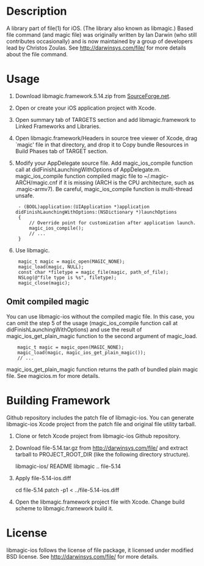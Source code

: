 Description
===========

A library part of file(1) for iOS.  (The library also known as libmagic.)
Based file command (and magic file) was originally written by Ian Darwin (who still contributes occasionally) and is now maintained by a group of developers lead by Christos Zoulas. See http://darwinsys.com/file/ for more details about the file command.


Usage
=====

1. Download libmagic.framework.5.14.zip from [SourceForge.net](https://sourceforge.net/projects/libmagic-ios/files/).

2. Open or create your iOS application project with Xcode.

3.  Open summary tab of TARGETS section and add libmagic.framework to Linked Frameworks and Libraries.

4. Open libmagic.framework/Headers in source tree viewer of Xcode, drag `magic' file in that directory, and drop it to Copy bundle Resources in Build Phases tab of TARGET section.

5. Modify your AppDelegate source file. Add magic_ios_compile function call at didFinishLaunchingWithOptions of AppDelegate.m.
magic_ios_compile function compiled magic file to ~/.magic-ARCH/magic.cnf if it is missing (ARCH is the CPU architecture, such as .magic-armv7).
Be careful, magic_ios_compile function is multi-thread unsafe.

		- (BOOL)application:(UIApplication *)application didFinishLaunchingWithOptions:(NSDictionary *)launchOptions
		{
		    // Override point for customization after application launch.
		    magic_ios_compile();
		    // ...
		}

6. Use libmagic.

		magic_t magic = magic_open(MAGIC_NONE);
		magic_load(magic, NULL);
		const char *filetype = magic_file(magic, path_of_file);
		NSLog(@"file type is %s", filetype);
		magic_close(magic);

Omit compiled magic
-------------------

You can use libmagic-ios without the compiled magic file.
In this case, you can omit the step 5 of the usage (magic_ios_compile function call at didFinishLaunchingWithOptions) and use the result of magic_ios_get_plain_magic function to the second argument of magic_load.

		magic_t magic = magic_open(MAGIC_NONE);
		magic_load(magic, magic_ios_get_plain_magic());
		// ...

magic_ios_get_plain_magic function returns the path of bundled plain magic file. See magicios.m for more details.


Building Framework
==================

Github repository includes the patch file of libmagic-ios.
You can generate libmagic-ios Xcode project from the patch file and original file utility tarball.

1. Clone or fetch Xcode project from libmagic-ios Github repository.

2. Download file-5.14.tar.gz from http://darwinsys.com/file/ and extract tarball to PROJECT_ROOT_DIR (like the following directory structure).

	libmagic-ios/
	    README
	    libmagic
	    ..
	    file-5.14

3. Apply file-5.14-ios.diff

	cd file-5.14
	patch -p1 < ../file-5.14-ios.diff

4. Open the libmagic.framework project file with Xcode. Change build scheme to libmagic.framework build it.


License
=======

libmagic-ios follows the license of file package, it licensed under modified BSD license.
See http://darwinsys.com/file/ for more details.
